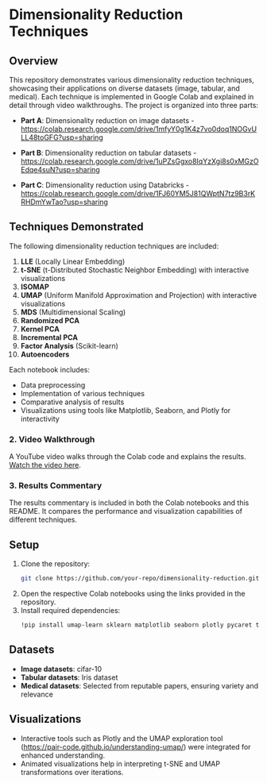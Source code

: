 
# Dimensionality Reduction Techniques
## Overview

This repository demonstrates various dimensionality reduction techniques, showcasing their applications on diverse datasets (image, tabular, and medical). Each technique is implemented in Google Colab and explained in detail through video walkthroughs. The project is organized into three parts:

- **Part A**: Dimensionality reduction on image datasets - https://colab.research.google.com/drive/1mfyY0g1K4z7vo0doq1NOGvULL48toGFG?usp=sharing
 
- **Part B**: Dimensionality reduction on tabular datasets - https://colab.research.google.com/drive/1uPZsGgxo8IqYzXgi8s0xMGzOEdqe4suN?usp=sharing
 
- **Part C**: Dimensionality reduction using Databricks - https://colab.research.google.com/drive/1FJ60YM5J81QWptN7tz9B3rKRHDmYwTao?usp=sharing

## Techniques Demonstrated

The following dimensionality reduction techniques are included:

1. **LLE** (Locally Linear Embedding)
2. **t-SNE** (t-Distributed Stochastic Neighbor Embedding) with interactive visualizations
3. **ISOMAP**
4. **UMAP** (Uniform Manifold Approximation and Projection) with interactive visualizations
5. **MDS** (Multidimensional Scaling)
6. **Randomized PCA**
7. **Kernel PCA**
8. **Incremental PCA**
9. **Factor Analysis** (Scikit-learn)
10. **Autoencoders**


Each notebook includes:
- Data preprocessing
- Implementation of various techniques
- Comparative analysis of results
- Visualizations using tools like Matplotlib, Seaborn, and Plotly for interactivity

### 2. Video Walkthrough
A YouTube video walks through the Colab code and explains the results. [Watch the video here](#).

### 3. Results Commentary
The results commentary is included in both the Colab notebooks and this README. It compares the performance and visualization capabilities of different techniques.

## Setup

1. Clone the repository:
   ```bash
   git clone https://github.com/your-repo/dimensionality-reduction.git
   ```
2. Open the respective Colab notebooks using the links provided in the repository.
3. Install required dependencies:
   ```bash
   !pip install umap-learn sklearn matplotlib seaborn plotly pycaret tensorflow
   ```

## Datasets

- **Image datasets**: cifar-10
- **Tabular datasets**: Iris dataset
- **Medical datasets**: Selected from reputable papers, ensuring variety and relevance


## Visualizations

- Interactive tools such as Plotly and the UMAP exploration tool (https://pair-code.github.io/understanding-umap/) were integrated for enhanced understanding.
- Animated visualizations help in interpreting t-SNE and UMAP transformations over iterations.


